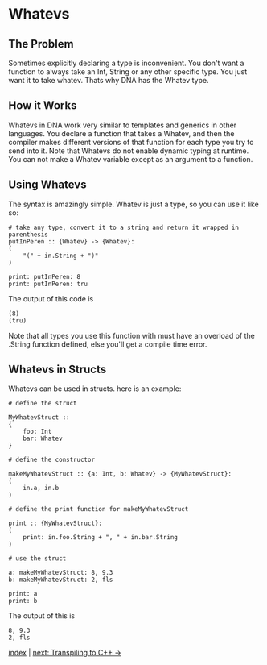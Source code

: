 # Whatevs

## The Problem
Sometimes explicitly declaring a type is inconvenient. You don't want a function to always take an Int, String or any other specific type. You just want it to take whatev. Thats why DNA has the Whatev type.

## How it Works
Whatevs in DNA work very similar to templates and generics in other languages. You declare a function that takes a Whatev, and then the compiler makes different versions of that function for each type you try to send into it. Note that Whatevs do not enable dynamic typing at runtime. You can not make a Whatev variable except as an argument to a function.

## Using Whatevs
The syntax is amazingly simple. Whatev is just a type, so you can use it like so:
```
# take any type, convert it to a string and return it wrapped in parenthesis
putInPeren :: {Whatev} -> {Whatev}:
(
	"(" + in.String + ")"
)

print: putInPeren: 8
print: putInPeren: tru
```
The output of this code is
```
(8)
(tru)
```
Note that all types you use this function with must have an overload of the .String function defined, else you'll get a compile time error.

## Whatevs in Structs
Whatevs can be used in structs. here is an example:
```
# define the struct

MyWhatevStruct ::
{
	foo: Int
	bar: Whatev
}

# define the constructor

makeMyWhatevStruct :: {a: Int, b: Whatev} -> {MyWhatevStruct}:
(
	in.a, in.b
)

# define the print function for makeMyWhatevStruct

print :: {MyWhatevStruct}:
(
	print: in.foo.String + ", " + in.bar.String
)

# use the struct

a: makeMyWhatevStruct: 8, 9.3
b: makeMyWhatevStruct: 2, fls

print: a
print: b
```
The output of this is
```
8, 9.3
2, fls
```

[index](index.md) | [next: Transpiling to C++ ->](6_transpiling_to_cpp.md)
